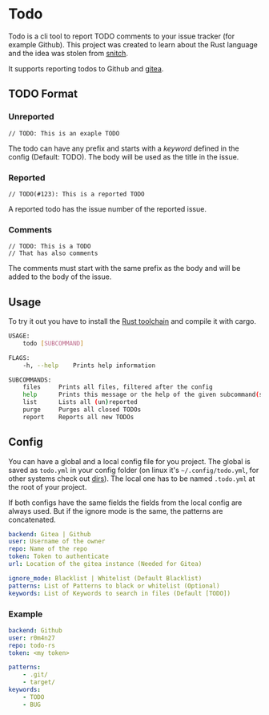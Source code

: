 # Todo

Todo is a cli tool to report TODO comments to your issue tracker (for example Github).
This project was created to learn about the Rust language and the idea was stolen from
[snitch](https://github.com/tsoding/snitch).

It supports reporting todos to Github and [gitea](https://gitea.io/).

## TODO Format

### Unreported

```
// TODO: This is an exaple TODO
```

The todo can have any prefix and starts with a *keyword* defined in the config (Default: TODO).
The body will be used as the title in the issue.

### Reported

```
// TODO(#123): This is a reported TODO
```

A reported todo has the issue number of the reported issue.

### Comments

```
// TODO: This is a TODO
// That has also comments
```

The comments must start with the same prefix as the body and will be added to the body of the issue.

## Usage

To try it out you have to install the [Rust toolchain](https://www.rust-lang.org/tools/install)
and compile it with cargo.

```sh
USAGE:
    todo [SUBCOMMAND]

FLAGS:
    -h, --help    Prints help information

SUBCOMMANDS:
    files     Prints all files, filtered after the config
    help      Prints this message or the help of the given subcommand(s)
    list      Lists all (un)reported
    purge     Purges all closed TODOs
    report    Reports all new TODOs
```

## Config

You can have a global and a local config file for you project.
The global is saved as `todo.yml` in your config folder
(on linux it's `~/.config/todo.yml`, for other systems check out [dirs](https://github.com/dirs-dev/dirs-rs)).
The local one has to be named `.todo.yml` at the root of your project.

If both configs have the same fields the fields from the local config are always used.
But if the ignore mode is the same, the patterns are concatenated.

```yaml
backend: Gitea | Github
user: Username of the owner
repo: Name of the repo
token: Token to authenticate
url: Location of the gitea instance (Needed for Gitea)

ignore_mode: Blacklist | Whitelist (Default Blacklist)
patterns: List of Patterns to black or whitelist (Optional)
keywords: List of Keywords to search in files (Default [TODO])
```

### Example

```yaml
backend: Github
user: r0m4n27
repo: todo-rs
token: <my token>

patterns:
    - .git/
    - target/
keywords:
    - TODO
    - BUG
```
